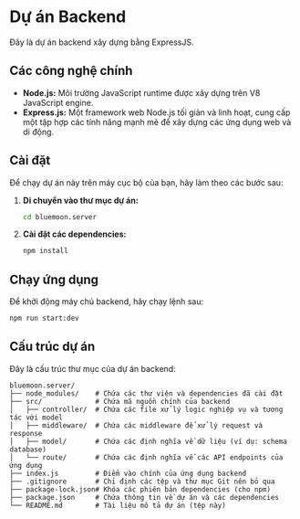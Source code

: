 # Dự án Backend

Đây là dự án backend xây dựng bằng ExpressJS.

## Các công nghệ chính

* **Node.js:** Môi trường JavaScript runtime được xây dựng trên V8 JavaScript engine.
* **Express.js:** Một framework web Node.js tối giản và linh hoạt, cung cấp một tập hợp các tính năng mạnh mẽ để xây dựng các ứng dụng web và di động.

## Cài đặt

Để chạy dự án này trên máy cục bộ của bạn, hãy làm theo các bước sau:

1.  **Di chuyển vào thư mục dự án:**
    ```bash
    cd bluemoon.server
    ```

2.  **Cài đặt các dependencies:**
    ```bash
    npm install
    ```

## Chạy ứng dụng

Để khởi động máy chủ backend, hãy chạy lệnh sau:

```bash
npm run start:dev
```

## Cấu trúc dự án

Đây là cấu trúc thư mục của dự án backend:

```
bluemoon.server/
├── node_modules/    # Chứa các thư viện và dependencies đã cài đặt
├── src/             # Chứa mã nguồn chính của backend
│   ├── controller/  # Chứa các file xử lý logic nghiệp vụ và tương tác với model
│   ├── middleware/  # Chứa các middleware để xử lý request và response
│   ├── model/       # Chứa các định nghĩa về dữ liệu (ví dụ: schema database)
│   └── route/       # Chứa các định nghĩa về các API endpoints của ứng dụng
├── index.js         # Điểm vào chính của ứng dụng backend
├── .gitignore       # Chỉ định các tệp và thư mục Git nên bỏ qua
├── package-lock.json# Khóa các phiên bản dependencies (cho npm)
├── package.json     # Chứa thông tin về dự án và các dependencies
└── README.md        # Tài liệu mô tả dự án (tệp này)
```

